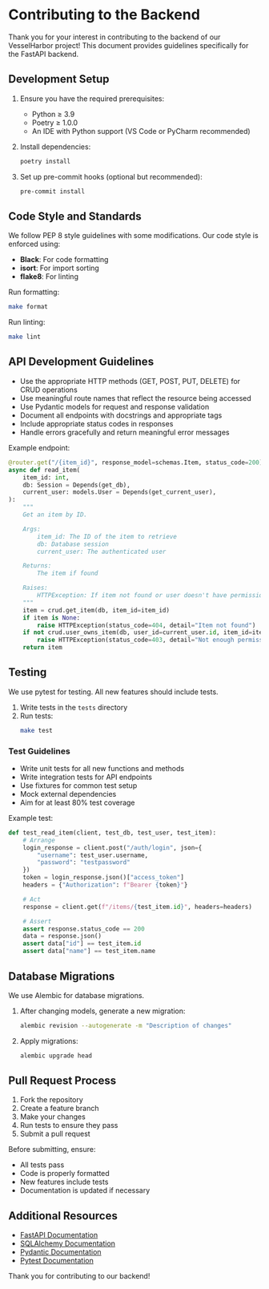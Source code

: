 # Contributing to the Backend

Thank you for your interest in contributing to the backend of our VesselHarbor project! This document provides guidelines specifically for the FastAPI backend.

## Development Setup

1. Ensure you have the required prerequisites:
   - Python ≥ 3.9
   - Poetry ≥ 1.0.0
   - An IDE with Python support (VS Code or PyCharm recommended)

2. Install dependencies:
   ```bash
   poetry install
   ```

3. Set up pre-commit hooks (optional but recommended):
   ```bash
   pre-commit install
   ```

## Code Style and Standards

We follow PEP 8 style guidelines with some modifications. Our code style is enforced using:

- **Black**: For code formatting
- **isort**: For import sorting
- **flake8**: For linting

Run formatting:
```bash
make format
```

Run linting:
```bash
make lint
```

## API Development Guidelines

- Use the appropriate HTTP methods (GET, POST, PUT, DELETE) for CRUD operations
- Use meaningful route names that reflect the resource being accessed
- Use Pydantic models for request and response validation
- Document all endpoints with docstrings and appropriate tags
- Include appropriate status codes in responses
- Handle errors gracefully and return meaningful error messages

Example endpoint:
```python
@router.get("/{item_id}", response_model=schemas.Item, status_code=200)
async def read_item(
    item_id: int,
    db: Session = Depends(get_db),
    current_user: models.User = Depends(get_current_user),
):
    """
    Get an item by ID.

    Args:
        item_id: The ID of the item to retrieve
        db: Database session
        current_user: The authenticated user

    Returns:
        The item if found

    Raises:
        HTTPException: If item not found or user doesn't have permission
    """
    item = crud.get_item(db, item_id=item_id)
    if item is None:
        raise HTTPException(status_code=404, detail="Item not found")
    if not crud.user_owns_item(db, user_id=current_user.id, item_id=item_id):
        raise HTTPException(status_code=403, detail="Not enough permissions")
    return item
```

## Testing

We use pytest for testing. All new features should include tests.

1. Write tests in the `tests` directory
2. Run tests:
   ```bash
   make test
   ```

### Test Guidelines

- Write unit tests for all new functions and methods
- Write integration tests for API endpoints
- Use fixtures for common test setup
- Mock external dependencies
- Aim for at least 80% test coverage

Example test:
```python
def test_read_item(client, test_db, test_user, test_item):
    # Arrange
    login_response = client.post("/auth/login", json={
        "username": test_user.username,
        "password": "testpassword"
    })
    token = login_response.json()["access_token"]
    headers = {"Authorization": f"Bearer {token}"}

    # Act
    response = client.get(f"/items/{test_item.id}", headers=headers)

    # Assert
    assert response.status_code == 200
    data = response.json()
    assert data["id"] == test_item.id
    assert data["name"] == test_item.name
```

## Database Migrations

We use Alembic for database migrations.

1. After changing models, generate a new migration:
   ```bash
   alembic revision --autogenerate -m "Description of changes"
   ```

2. Apply migrations:
   ```bash
   alembic upgrade head
   ```

## Pull Request Process

1. Fork the repository
2. Create a feature branch
3. Make your changes
4. Run tests to ensure they pass
5. Submit a pull request

Before submitting, ensure:
- All tests pass
- Code is properly formatted
- New features include tests
- Documentation is updated if necessary

## Additional Resources

- [FastAPI Documentation](https://fastapi.tiangolo.com/)
- [SQLAlchemy Documentation](https://docs.sqlalchemy.org/)
- [Pydantic Documentation](https://pydantic-docs.helpmanual.io/)
- [Pytest Documentation](https://docs.pytest.org/)

Thank you for contributing to our backend!

